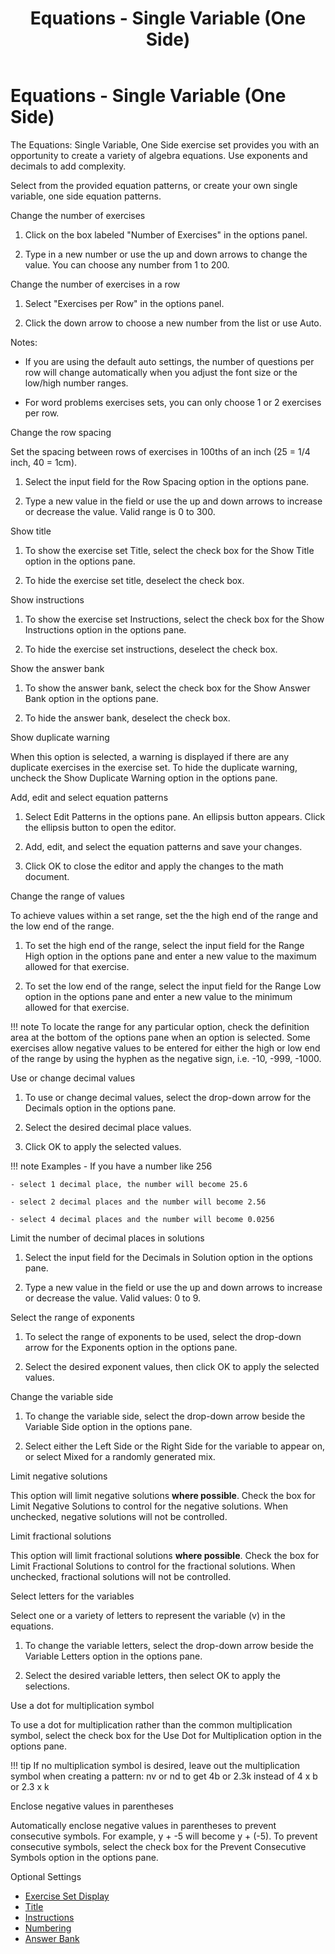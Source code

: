 ﻿---
title: Equations - Single Variable (One Side)
category: reference
---

# Equations - Single Variable (One Side)

The Equations: Single Variable, One Side exercise set provides you with an opportunity to create a variety of algebra equations. Use exponents and decimals to add complexity.

Select from the provided equation patterns, or create your own single variable, one side equation patterns.

Change the number of exercises

1. Click on the box labeled "Number of Exercises" in the options panel.

2. Type in a new number or use the up and down arrows to change the value. You can choose any number from 1 to 200.

Change the number of exercises in a row

1. Select "Exercises per Row" in the options panel.

2. Click the down arrow to choose a new number from the list or use Auto.

Notes:

- If you are using the default auto settings, the number of questions per row will change automatically when you adjust the font size or the low/high number ranges.

- For word problems exercises sets, you can only choose 1 or 2 exercises per row.

Change the row spacing

Set the spacing between rows of exercises in 100ths of an inch (25 = 1/4 inch, 40 = 1cm).

1. Select the input field for the Row Spacing option in the options pane.

2. Type a new value in the field or use the up and down arrows to increase or decrease the value. Valid range is 0 to 300.

Show title

1. To show the exercise set Title, select the check box for the Show Title option in the options pane.

2. To hide the exercise set title, deselect the check box.

Show instructions

1. To show the exercise set Instructions, select the check box for the Show Instructions option in the options pane.

2. To hide the exercise set instructions, deselect the check box.

Show the answer bank

1. To show the answer bank, select the check box for the Show Answer Bank option in the options pane.

2. To hide the answer bank, deselect the check box.

Show duplicate warning

When this option is selected, a warning is displayed if there are any duplicate exercises in the exercise set. To hide the duplicate warning, uncheck the Show Duplicate Warning option in the options pane.

Add, edit and select equation patterns

1. Select Edit Patterns in the options pane. An ellipsis button appears. Click the ellipsis button to open the editor.

2. Add, edit, and select the equation patterns and save your changes.

3. Click OK to close the editor and apply the changes to the math document.

Change the range of values

To achieve values within a set range, set the the high end of the range and the low end of the range.

1. To set the high end of the range, select the input field for the Range High option in the options pane and enter a new value to the maximum allowed for that exercise.

2. To set the low end of the range, select the input field for the Range Low option in the options pane and enter a new value to the minimum allowed for that exercise.

!!! note
    To locate the range for any particular option, check the definition area at the bottom of the options pane when an option is selected. Some exercises allow negative values to be entered for either the high or low end of the range by using the hyphen as the negative sign, i.e. -10, -999, -1000.

Use or change decimal values

1. To use or change decimal values, select the drop-down arrow for the Decimals option in the options pane.

2. Select the desired decimal place values.

3. Click OK to apply the selected values.

!!! note
    Examples - If you have a number like 256

    - select 1 decimal place, the number will become 25.6

    - select 2 decimal places and the number will become 2.56

    - select 4 decimal places and the number will become 0.0256

Limit the number of decimal places in solutions

1. Select the input field for the Decimals in Solution option in the options pane.

2. Type a new value in the field or use the up and down arrows to increase or decrease the value. Valid values: 0 to 9.

Select the range of exponents

1. To select the range of exponents to be used, select the drop-down arrow for the Exponents option in the options pane.

2. Select the desired exponent values, then click OK to apply the selected values.

Change the variable side

1. To change the variable side, select the drop-down arrow beside the Variable Side option in the options pane.

2. Select either the Left Side or the Right Side for the variable to appear on, or select Mixed for a randomly generated mix.

Limit negative solutions

This option will limit negative solutions **where possible**. Check the box for Limit Negative Solutions to control for the negative solutions. When unchecked, negative solutions will not be controlled.

Limit fractional solutions

This option will limit fractional solutions **where possible**. Check the box for Limit Fractional Solutions to control for the fractional solutions. When unchecked, fractional solutions will not be controlled.

Select letters for the variables

Select one or a variety of letters to represent the variable (v) in the equations.

1. To change the variable letters, select the drop-down arrow beside the Variable Letters option in the options pane.

2. Select the desired variable letters, then select OK to apply the selections.

Use a dot for multiplication symbol

To use a dot for multiplication rather than the common multiplication symbol, select the check box for the Use Dot for Multiplication option in the options pane.

!!! tip
    If no multiplication symbol is desired, leave out the multiplication symbol when creating a pattern: nv or nd to get 4b or 2.3k instead of 4 x b or 2.3 x k

Enclose negative values in parentheses

Automatically enclose negative values in parentheses to prevent consecutive symbols. For example, y + -5 will become y + (-5). To prevent consecutive symbols, select the check box for the Prevent Consecutive Symbols option in the options pane.

Optional Settings

- [Exercise Set Display](../../options/exercise-set-display-options.md)
- [Title](../../options/title-display-options.md)
- [Instructions](../../options/instructions-display-options.md)
- [Numbering](../../options/numbering-display-options.md)
- [Answer Bank](../../options/answer-bank-display-options.md)